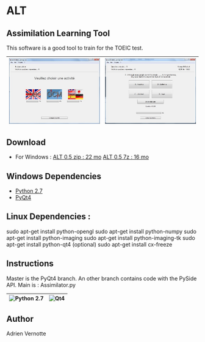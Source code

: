ALT
===
## Assimilation Learning Tool
This software is a good tool to train for the TOEIC test.

| ![ALT2](https://raw.githubusercontent.com/AdrienVR/ALT/master/alt2.jpg "ALT2") | ![ALT1](https://raw.githubusercontent.com/AdrienVR/ALT/master/alt1.jpg "ALT1") |
|:----:|:----:|

## Download
* For Windows : 
 [ALT 0.5 zip : 22 mo](https://drive.google.com/file/d/0B2xlFxzCEekzcEdraHRyM2dhc1k/view?usp=sharing)
 [ALT 0.5 7z : 16 mo](https://drive.google.com/file/d/0B2xlFxzCEekzSWVHWlVYb3h4UFk/view?usp=sharing)

## Windows Dependencies

* [Python 2.7](https://www.python.org/download/releases/2.7.8/)
* [PyQt4](http://www.riverbankcomputing.co.uk/software/pyqt/download)

## Linux Dependencies :

sudo apt-get install python-opengl
sudo apt-get install python-numpy
sudo apt-get install python-imaging
sudo apt-get install python-imaging-tk
sudo apt-get install python-qt4
(optional) sudo apt-get install cx-freeze

## Instructions

Master is the PyQt4 branch. An other branch contains code with the PySide API.
Main is : Assimilator.py

| ![Python 2.7](https://www.python.org/static/img/python-logo.png "Python 2.7") | ![Qt4](http://www.fevrierdorian.com/blog/public/logos/Qt_logo002.png "Qt4") |
|:----:|:----:|

## Author

Adrien Vernotte